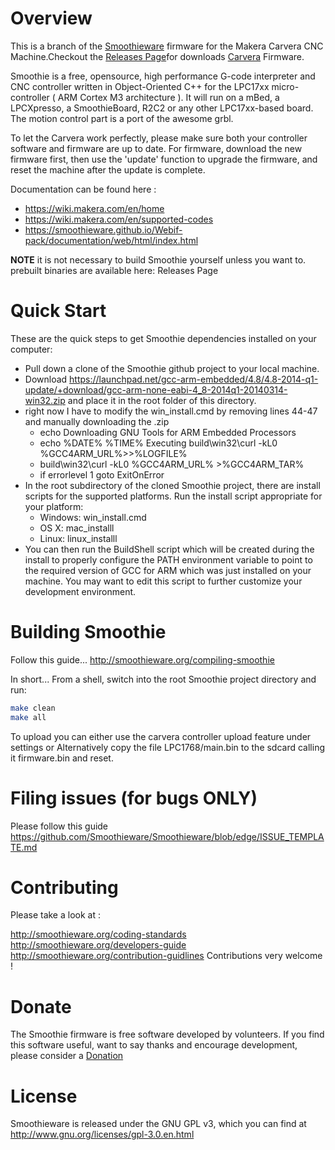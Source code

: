 # Overview
This is a branch of the [Smoothieware](https://github.com/Smoothieware/Smoothieware) firmware for the Makera Carvera CNC Machine.Checkout the [Releases Page](https://github.com/MakeraInc/CarveraFirmware/releases)for downloads [Carvera](https://www.makera.com) Firmware.

Smoothie is a free, opensource, high performance G-code interpreter and CNC controller written in Object-Oriented C++ for the LPC17xx micro-controller ( ARM Cortex M3 architecture ). It will run on a mBed, a LPCXpresso, a SmoothieBoard, R2C2 or any other LPC17xx-based board. The motion control part is a port of the awesome grbl.

To let the Carvera work perfectly, please make sure both your controller software and firmware are up to date. For firmware, download the new firmware first, then use the 'update' function to upgrade the firmware, and reset the machine after the update is complete.

Documentation can be found here :
- https://wiki.makera.com/en/home
- https://wiki.makera.com/en/supported-codes
- https://smoothieware.github.io/Webif-pack/documentation/web/html/index.html

**NOTE** it is not necessary to build Smoothie yourself unless you want to. prebuilt binaries are available here: Releases Page
# Quick Start
These are the quick steps to get Smoothie dependencies installed on your computer:
- Pull down a clone of the Smoothie github project to your local machine.
- Download https://launchpad.net/gcc-arm-embedded/4.8/4.8-2014-q1-update/+download/gcc-arm-none-eabi-4_8-2014q1-20140314-win32.zip and place it in the root folder of this directory.
- right now I have to modify the win_install.cmd by removing lines 44-47 and manually downloading the .zip
  - echo Downloading GNU Tools for ARM Embedded Processors
  - echo %DATE% %TIME% Executing build\win32\curl -kL0 %GCC4ARM_URL%>>%LOGFILE%
  - build\win32\curl -kL0 %GCC4ARM_URL% >%GCC4ARM_TAR%
  - if errorlevel 1 goto ExitOnError
- In the root subdirectory of the cloned Smoothie project, there are install scripts for the supported platforms. Run the install script appropriate for your platform:
  - Windows: win_install.cmd
  - OS X: mac_installl
  - Linux: linux_installl
- You can then run the BuildShell script which will be created during the install to properly configure the PATH environment variable to point to the required version of GCC for ARM which was just installed on your machine. You may want to edit this script to further customize your development environment.
# Building Smoothie
Follow this guide... http://smoothieware.org/compiling-smoothie

In short... From a shell, switch into the root Smoothie project directory and run:
```bash
make clean
make all
```
To upload you can either use the carvera controller upload feature under settings or Alternatively copy the file LPC1768/main.bin to the sdcard calling it firmware.bin and reset.

# Filing issues (for bugs ONLY)
Please follow this guide https://github.com/Smoothieware/Smoothieware/blob/edge/ISSUE_TEMPLATE.md
# Contributing
Please take a look at :

http://smoothieware.org/coding-standards
http://smoothieware.org/developers-guide
http://smoothieware.org/contribution-guidlines
Contributions very welcome !
# Donate
The Smoothie firmware is free software developed by volunteers. If you find this software useful, want to say thanks and encourage development, please consider a [Donation](https://paypal.me/smoothieware)
# License
Smoothieware is released under the GNU GPL v3, which you can find at http://www.gnu.org/licenses/gpl-3.0.en.html

